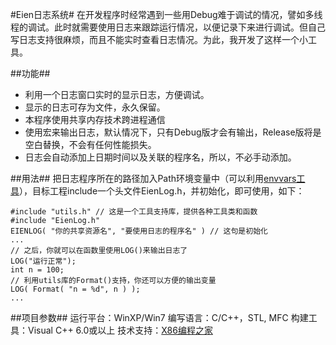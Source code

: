 ﻿#Eien日志系统#
在开发程序时经常遇到一些用Debug难于调试的情况，譬如多线程的调试。此时就需要使用日志来跟踪运行情况，以便记录下来进行调试。但自己写日志支持很麻烦，而且不能实时查看日志情况。为此，我开发了这样一个小工具。

##功能##
* 利用一个日志窗口实时的显示日志，方便调试。
* 显示的日志可存为文件，永久保留。
* 本程序使用共享内存技术跨进程通信
* 使用宏来输出日志，默认情况下，只有Debug版才会有输出，Release版将是空白替换，不会有任何性能损失。
* 日志会自动添加上日期时间以及关联的程序名，所以，不必手动添加。

##用法##
把日志程序所在的路径加入Path环境变量中（可以利用[envvars工具](https://github.com/waiting/envvars)），目标工程include一个头文件EienLog.h，并初始化，即可使用，如下：

	#include "utils.h" // 这是一个工具支持库，提供各种工具类和函数
	#include "EienLog.h"
	EIENLOG( "你的共享资源名", "要使用日志的程序名" ) // 这句是初始化
	...
	// 之后，你就可以在函数里使用LOG()来输出日志了
	LOG("运行正常");
	int n = 100;
	// 利用utils库的Format()支持，你还可以方便的输出变量
	LOG( Format( "n = %d", n ) );
	...

##项目参数##
	运行平台：WinXP/Win7
	编写语言：C/C++，STL, MFC
	构建工具：Visual C++ 6.0或以上
	技术支持：[X86编程之家](http://www.x86pro.com)
